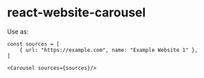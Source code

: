 # react-website-carousel

Use as:
```
const sources = [
    { url: "https://example.com", name: "Example Website 1" },
]
```
```
<Carousel sources={sources}/>
```